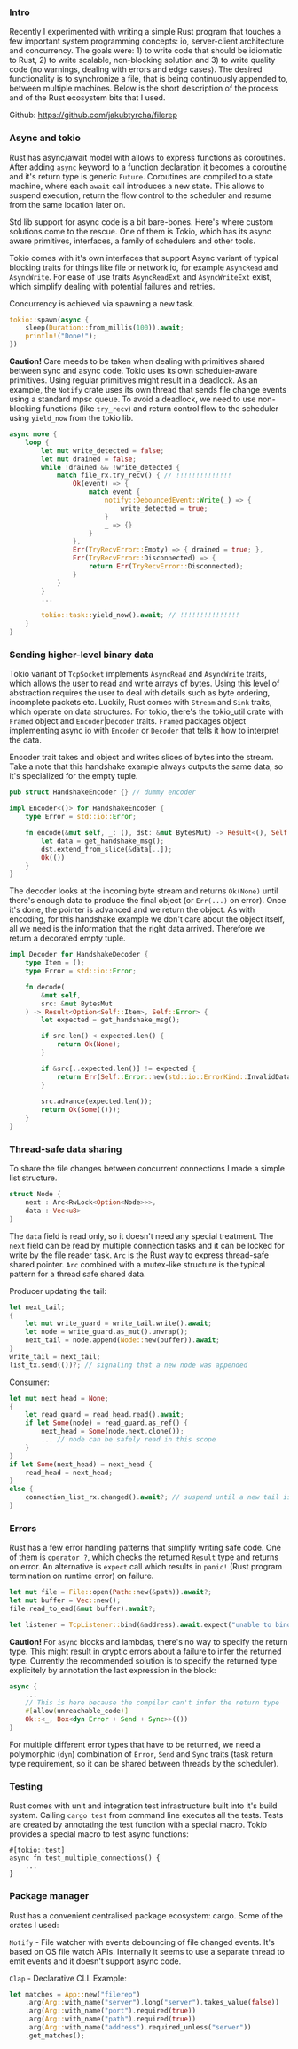 ### Intro

Recently I experimented with writing a simple Rust program that touches a few important system programming concepts: io, server-client architecture and concurrency. The goals were: 1) to write code that should be idiomatic to Rust, 2) to write scalable, non-blocking solution and 3) to write quality code (no warnings, dealing with errors and edge cases).
The desired functionality is to synchronize a file, that is being continuously appended to, between multiple machines. 
Below is the short description of the process and of the Rust ecosystem bits that I used.

Github: https://github.com/jakubtyrcha/filerep

### Async and tokio

Rust has async/await model with allows to express functions as coroutines. After adding `async` keyword to a function declaration it becomes a coroutine and it's return type is generic `Future`. Coroutines are compiled to a state machine, where each `await` call introduces a new state. This allows to suspend execution, return the flow control to the scheduler and resume from the same location later on.

Std lib support for async code is a bit bare-bones. Here's where custom solutions come to the rescue. One of them is Tokio, which has its async aware primitives, interfaces, a family of schedulers and other tools.

Tokio comes with it's own interfaces that support Async variant of typical blocking traits for things like file or network io, for example `AsyncRead` and `AsyncWrite`. For ease of use traits `AsyncReadExt` and `AsyncWriteExt` exist, which simplify dealing with potential failures and retries.

Concurrency is achieved via spawning a new task. 
```rust
tokio::spawn(async {
    sleep(Duration::from_millis(100)).await;
    println!("Done!");  
})
```

**Caution!** Care meeds to be taken when dealing with primitives shared between sync and async code. Tokio uses its own scheduler-aware primitives. Using regular primitives might result in a deadlock.
As an example, the `Notify` crate uses its own thread that sends file change events using a standard mpsc queue. To avoid a deadlock, we need to use non-blocking functions (like `try_recv`) and return control flow to the scheduler using `yield_now` from the tokio lib.
```rust
async move {
    loop {
        let mut write_detected = false;
        let mut drained = false;
        while !drained && !write_detected {
            match file_rx.try_recv() { // !!!!!!!!!!!!!!
                Ok(event) => {
                    match event {
                        notify::DebouncedEvent::Write(_) => {
                            write_detected = true;
                        }
                        _ => {}
                    }
                },
                Err(TryRecvError::Empty) => { drained = true; },
                Err(TryRecvError::Disconnected) => {
                    return Err(TryRecvError::Disconnected);
                }
            }
        }
        ...

        tokio::task::yield_now().await; // !!!!!!!!!!!!!!!
    }
}
```

### Sending higher-level binary data

Tokio variant of `TcpSocket` implements `AsyncRead` and `AsyncWrite` traits, which allows the user to read and write arrays of bytes. Using this level of abstraction requires the user to deal with details such as byte ordering, incomplete packets etc. Luckily, Rust comes with `Stream` and `Sink` traits, which operate on data structures. For tokio, there's the tokio_util crate with `Framed` object and `Encoder`|`Decoder` traits. `Framed` packages object implementing async io with `Encoder` or `Decoder` that tells it how to interpret the data.

Encoder trait takes and object and writes slices of bytes into the stream. Take a note that this handshake example always outputs the same data, so it's specialized for the empty tuple.
```rust
pub struct HandshakeEncoder {} // dummy encoder

impl Encoder<()> for HandshakeEncoder {
    type Error = std::io::Error;

    fn encode(&mut self, _: (), dst: &mut BytesMut) -> Result<(), Self::Error> {
        let data = get_handshake_msg();
        dst.extend_from_slice(&data[..]);
        Ok(())
    }
}
```

The decoder looks at the incoming byte stream and returns `Ok(None)` until there's enough data to produce the final object (or `Err(...)` on error). Once it's done, the pointer is advanced and we return the object. As with encoding, for this handshake example we don't care about the object itself, all we need is the information that the right data arrived. Therefore we return a decorated empty tuple.
```rust
impl Decoder for HandshakeDecoder {
    type Item = ();
    type Error = std::io::Error;

    fn decode(
        &mut self,
        src: &mut BytesMut
    ) -> Result<Option<Self::Item>, Self::Error> {
        let expected = get_handshake_msg();

        if src.len() < expected.len() {
            return Ok(None);
        }

        if &src[..expected.len()] != expected {
            return Err(Self::Error::new(std::io::ErrorKind::InvalidData, "handshake failed"));
        }
        
        src.advance(expected.len());
        return Ok(Some(()));
    }
}
```

### Thread-safe data sharing

To share the file changes between concurrent connections I made a simple list structure. 
```rust
struct Node {
    next : Arc<RwLock<Option<Node>>>,
    data : Vec<u8>
}
```
The `data` field is read only, so it doesn't need any special treatment. The `next` field can be read by multiple connection tasks and it can be locked for write by the file reader task. `Arc` is the Rust way to express thread-safe shared pointer. `Arc` combined with a mutex-like structure is the typical pattern for a thread safe shared data.

Producer updating the tail:
```rust
let next_tail;
{
    let mut write_guard = write_tail.write().await;
    let node = write_guard.as_mut().unwrap();
    next_tail = node.append(Node::new(buffer)).await;
}
write_tail = next_tail;
list_tx.send(())?; // signaling that a new node was appended
```

Consumer:
```rust
let mut next_head = None;
{
    let read_guard = read_head.read().await;
    if let Some(node) = read_guard.as_ref() {
        next_head = Some(node.next.clone());
        ... // node can be safely read in this scope
    }
}
if let Some(next_head) = next_head {
    read_head = next_head;
}
else {
    connection_list_rx.changed().await?; // suspend until a new tail is appended
}
```

### Errors

Rust has a few error handling patterns that simplify writing safe code. One of them is `operator ?`, which checks the returned `Result` type and returns on error. An alternative is `expect` call which results in `panic!` (Rust program termination on runtime error) on failure.

```rust
let mut file = File::open(Path::new(&path)).await?;
let mut buffer = Vec::new();
file.read_to_end(&mut buffer).await?;
```

```rust
let listener = TcpListener::bind(&address).await.expect("unable to bind TCP listener"); 
```

**Caution!** For `async` blocks and lambdas, there's no way to specify the return type. This might result in cryptic errors about a failure to infer the returned type. Currently the recommended solution is to specify the returned type explicitely by annotation the last expression in the block:
```rust
async {
    ...
    // This is here because the compiler can't infer the return type
    #[allow(unreachable_code)]
    Ok::<_, Box<dyn Error + Send + Sync>>(())
}
```
For multiple different error types that have to be returned, we need a polymorphic (`dyn`) combination of `Error`, `Send` and `Sync` traits (task return type requirement, so it can be shared between threads by the scheduler).


### Testing

Rust comes with unit and integration test infrastructure built into it's build system. Calling `cargo test` from command line executes all the tests. Tests are created by annotating the test function with a special macro. Tokio provides a special macro to test async functions:
```
#[tokio::test]
async fn test_multiple_connections() {
    ...
}
```

### Package manager

Rust has a convenient centralised package ecosystem: cargo. Some of the crates I used:

`Notify` - File watcher with events debouncing of file changed events. It's based on OS file watch APIs. Internally it seems to use a separate thread to emit events and it doesn't support async code.

`Clap` - Declarative CLI. Example:
```rust
let matches = App::new("filerep")
    .arg(Arg::with_name("server").long("server").takes_value(false))
    .arg(Arg::with_name("port").required(true))
    .arg(Arg::with_name("path").required(true))
    .arg(Arg::with_name("address").required_unless("server"))
    .get_matches();
```